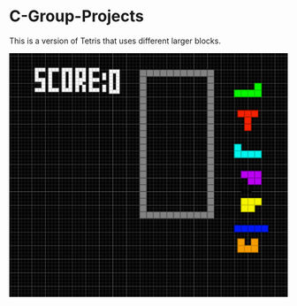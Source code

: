 # C-Group-Projects
This is a version of Tetris that uses different larger blocks.

![Mockup](https://github.com/Juntian-Deng/C-Group-Projects/blob/main/Tetris/Screen%20Shot%202023-03-06%20at%209.18.13%20AM.png)
